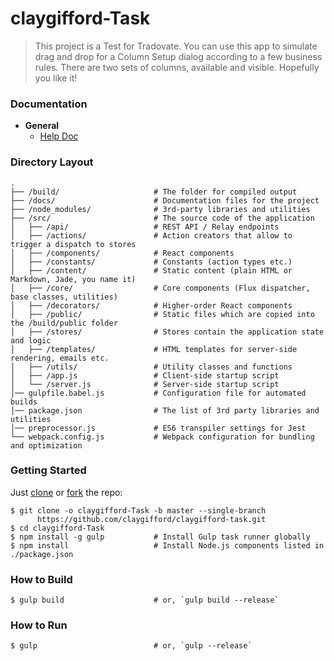 # claygifford-Task

> This project is a Test for Tradovate.
> You can use this app to simulate drag and drop for a Column Setup dialog
> according to a few business rules. There are two sets of columns, 
> available and visible.
> Hopefully you like it!

### Documentation

 * **General**
   - [Help Doc](./docs/help.docx)

### Directory Layout

```
.
├── /build/                     # The folder for compiled output
├── /docs/                      # Documentation files for the project
├── /node_modules/              # 3rd-party libraries and utilities
├── /src/                       # The source code of the application
│   ├── /api/                   # REST API / Relay endpoints
│   ├── /actions/               # Action creators that allow to trigger a dispatch to stores
│   ├── /components/            # React components
│   ├── /constants/             # Constants (action types etc.)
│   ├── /content/               # Static content (plain HTML or Markdown, Jade, you name it)
│   ├── /core/                  # Core components (Flux dispatcher, base classes, utilities)
│   ├── /decorators/            # Higher-order React components
│   ├── /public/                # Static files which are copied into the /build/public folder
│   ├── /stores/                # Stores contain the application state and logic
│   ├── /templates/             # HTML templates for server-side rendering, emails etc.
│   ├── /utils/                 # Utility classes and functions
│   ├── /app.js                 # Client-side startup script
│   └── /server.js              # Server-side startup script
│── gulpfile.babel.js           # Configuration file for automated builds
│── package.json                # The list of 3rd party libraries and utilities
│── preprocessor.js             # ES6 transpiler settings for Jest
└── webpack.config.js           # Webpack configuration for bundling and optimization
```

### Getting Started

Just [clone](github-windows://openRepo/https://github.com/claygifford/claygifford-task) or
[fork](https://github.com/claygifford/claygifford-task/fork) the repo:

```shell
$ git clone -o claygifford-Task -b master --single-branch 
      https://github.com/claygifford/claygifford-task.git
$ cd claygifford-Task
$ npm install -g gulp           # Install Gulp task runner globally
$ npm install                   # Install Node.js components listed in ./package.json
```

### How to Build

```shell
$ gulp build                    # or, `gulp build --release`
```

### How to Run

```shell
$ gulp                          # or, `gulp --release`
```

